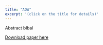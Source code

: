 ```yaml
---
title: "AOW"
excerpt: '(click on the title for details)'
---
```

Abstract blbal

[Download paper here](http://academicpages.github.io/files/paper1.pdf)
